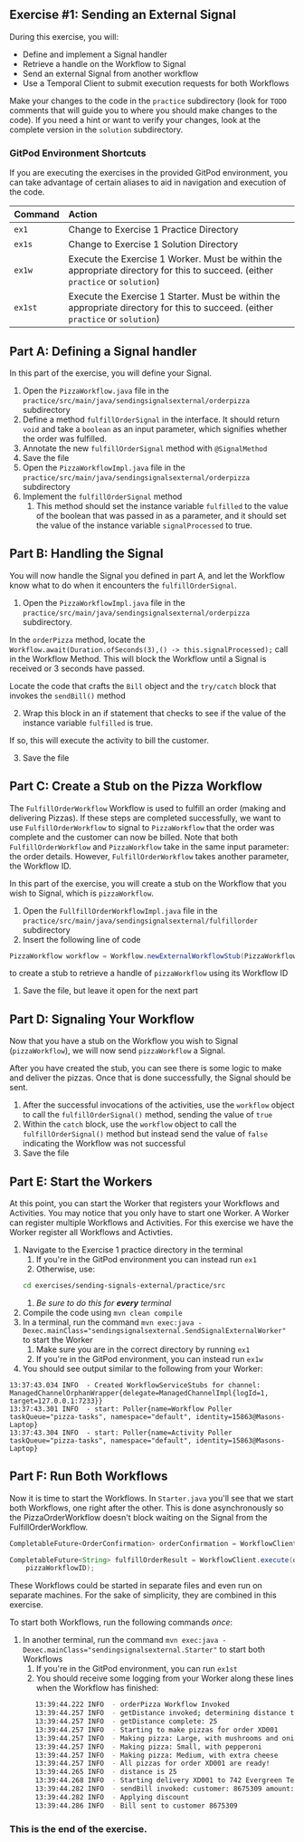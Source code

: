 ## Exercise #1: Sending an External Signal

During this exercise, you will:

- Define and implement a Signal handler
- Retrieve a handle on the Workflow to Signal
- Send an external Signal from another workflow
- Use a Temporal Client to submit execution requests for both Workflows

Make your changes to the code in the `practice` subdirectory (look for
`TODO` comments that will guide you to where you should make changes to
the code). If you need a hint or want to verify your changes, look at
the complete version in the `solution` subdirectory.

### GitPod Environment Shortcuts

If you are executing the exercises in the provided GitPod environment, you
can take advantage of certain aliases to aid in navigation and execution of
the code.

| Command | Action                                                                                                                             |
| :------ | :--------------------------------------------------------------------------------------------------------------------------------- |
| `ex1`   | Change to Exercise 1 Practice Directory                                                                                            |
| `ex1s`  | Change to Exercise 1 Solution Directory                                                                                            |
| `ex1w`  | Execute the Exercise 1 Worker. Must be within the appropriate directory for this to succeed. (either `practice` or `solution`)     |
| `ex1st` | Execute the Exercise 1 Starter. Must be within the appropriate directory for this to succeed. (either `practice` or `solution`)    |

## Part A: Defining a Signal handler

In this part of the exercise, you will define your Signal.

1. Open the `PizzaWorkflow.java` file in the `practice/src/main/java/sendingsignalsexternal/orderpizza` subdirectory
1. Define a method `fulfillOrderSignal` in the interface. It should return `void` and take a `boolean` as an input parameter,
   which signifies whether the order was fulfilled.
1. Annotate the new `fulfillOrderSignal` method with `@SignalMethod`
1. Save the file
1. Open the `PizzaWorkflowImpl.java` file in the `practice/src/main/java/sendingsignalsexternal/orderpizza` subdirectory
1. Implement the `fulfillOrderSignal` method
   1. This method should set the instance variable `fulfilled` to the value
      of the boolean that was passed in as a parameter, and it
      should set the value of the instance variable `signalProcessed` to true.

## Part B: Handling the Signal

You will now handle the Signal you defined in part A, and let the Workflow know what to do when it encounters the `fulfillOrderSignal`.

1. Open the `PizzaWorkflowImpl.java` file in the `practice/src/main/java/sendingsignalsexternal/orderpizza` subdirectory.

In the `orderPizza` method, locate the `Workflow.await(Duration.ofSeconds(3),() -> this.signalProcessed);` call in the Workflow Method. This will block the Workflow until a Signal is received or 3 seconds have passed.

Locate the code that crafts the `Bill` object and the `try/catch` block that invokes the `sendBill()` method

2. Wrap this block in an if statement that checks to see if the value of the instance variable `fulfilled` is true.

If so, this will execute the activity to bill the customer.

3. Save the file

## Part C: Create a Stub on the Pizza Workflow

The `FulfillOrderWorkflow` Workflow is used to fulfill an order (making and delivering Pizzas). If these steps are completed successfully, we want to use `FulfillOrderWorkflow` to signal to `PizzaWorkflow` that the order was complete and the customer can now be billed. Note that both `FulfillOrderWorkflow` and `PizzaWorkflow` take in the same input parameter: the order details. However, `FulfillOrderWorkflow` takes another parameter, the Workflow ID.

In this part of the exercise, you will create a stub on the Workflow that you wish to Signal, which is `pizzaWorkflow`.

1. Open the `FullfillOrderWorkflowImpl.java` file in the `practice/src/main/java/sendingsignalsexternal/fulfillorder` subdirectory
1. Insert the following line of code
  ```java
  PizzaWorkflow workflow = Workflow.newExternalWorkflowStub(PizzaWorkflow.class, workflowID);
  ```
  to create a stub to retrieve a handle of `pizzaWorkflow` using its Workflow ID
1. Save the file, but leave it open for the next part

## Part D: Signaling Your Workflow

Now that you have a stub on the Workflow you wish to Signal (`pizzaWorkflow`), we will now send `pizzaWorkflow` a Signal.

After you have created the stub, you can see there is some logic to make and deliver the pizzas. Once that is done successfully, the Signal should be sent.

1. After the successful invocations of the activities, use the `workflow` object to call the `fulfillOrderSignal()` method, sending the value of `true`
1. Within the `catch` block, use the `workflow` object to call the `fulfillOrderSignal()` method but instead send the value of `false` indicating the Workflow was not successful
3. Save the file

## Part E: Start the Workers

At this point, you can start the Worker that registers your Workflows and Activities. You may notice that you only have to start one Worker. A Worker can register multiple Workflows and Activities. For this exercise we have the Worker register all Workflows and Activties.

1. Navigate to the Exercise 1 practice directory in the terminal
   1. If you're in the GitPod environment you can instead run `ex1`
   1. Otherwise, use:
   ```bash
   cd exercises/sending-signals-external/practice/src
   ```
   1. _Be sure to do this for **every** terminal_
1. Compile the code using `mvn clean compile`
1. In a terminal, run the command `mvn exec:java -Dexec.mainClass="sendingsignalsexternal.SendSignalExternalWorker"` to start the Worker
   1. Make sure you are in the correct directory by running `ex1`
   1. If you're in the GitPod environment, you can instead run `ex1w`
1. You should see output similar to the following from your Worker:
```
13:37:43.034 INFO  - Created WorkflowServiceStubs for channel: ManagedChannelOrphanWrapper{delegate=ManagedChannelImpl{logId=1, target=127.0.0.1:7233}}
13:37:43.301 INFO  - start: Poller{name=Workflow Poller taskQueue="pizza-tasks", namespace="default", identity=15863@Masons-Laptop}
13:37:43.304 INFO  - start: Poller{name=Activity Poller taskQueue="pizza-tasks", namespace="default", identity=15863@Masons-Laptop}
```


## Part F: Run Both Workflows

Now it is time to start the Workflows. In `Starter.java` you'll see that we start both Workflows, one right after the other. This is done asynchronously so the PizzaOrderWorkflow doesn't block waiting on the Signal from the FulfillOrderWorkflow. 

```java
CompletableFuture<OrderConfirmation> orderConfirmation = WorkflowClient.execute(pizzaWorkflow::orderPizza, order);

CompletableFuture<String> fulfillOrderResult = WorkflowClient.execute(orderWorkflow::fulfillOrder, order,
    pizzaWorkflowID);
```

These Workflows could be started in separate files and even run on separate machines. For the sake of simplicity, they are combined in this exercise.

To start both Workflows, run the following commands _once_:

1. In another terminal, run the command `mvn exec:java -Dexec.mainClass="sendingsignalsexternal.Starter"` to start both Workflows
   1. If you're in the GitPod environment, you can run `ex1st`
   1. You should receive some logging from your Worker along these lines when the Workflow has finished:
   ```bash
      13:39:44.222 INFO  - orderPizza Workflow Invoked
      13:39:44.257 INFO  - getDistance invoked; determining distance to customer address
      13:39:44.257 INFO  - getDistance complete: 25
      13:39:44.257 INFO  - Starting to make pizzas for order XD001
      13:39:44.257 INFO  - Making pizza: Large, with mushrooms and onions
      13:39:44.257 INFO  - Making pizza: Small, with pepperoni
      13:39:44.257 INFO  - Making pizza: Medium, with extra cheese
      13:39:44.257 INFO  - All pizzas for order XD001 are ready!
      13:39:44.265 INFO  - distance is 25
      13:39:44.268 INFO  - Starting delivery XD001 to 742 Evergreen Terrace Apartment 221B Albuquerque NM 87101
      13:39:44.282 INFO  - sendBill invoked: customer: 8675309 amount: 4000
      13:39:44.282 INFO  - Applying discount
      13:39:44.286 INFO  - Bill sent to customer 8675309
   ```

### This is the end of the exercise.
